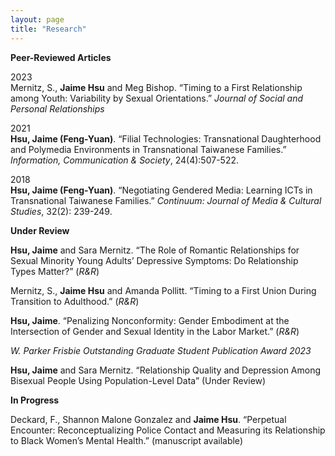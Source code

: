 ```yaml
---
layout: page
title: "Research"
---
```


**Peer-Reviewed Articles**

2023  
Mernitz, S., **Jaime Hsu** and Meg Bishop. “Timing to a First Relationship among Youth: Variability by Sexual Orientations.” *Journal of Social and Personal Relationships*

2021  
**Hsu, Jaime (Feng-Yuan)**. “Filial Technologies: Transnational Daughterhood and Polymedia Environments in Transnational Taiwanese Families.” *Information, Communication & Society*, 24(4):507-522. 

2018  
**Hsu, Jaime (Feng-Yuan)**. “Negotiating Gendered Media: Learning ICTs in Transnational Taiwanese Families.” *Continuum: Journal of Media & Cultural Studies*, 32(2): 239-249. 

**Under Review**

**Hsu, Jaime** and Sara Mernitz. “The Role of Romantic Relationships for Sexual Minority Young Adults’ Depressive Symptoms: Do Relationship Types Matter?” (*R&R*)

Mernitz, S., **Jaime Hsu** and Amanda Pollitt. “Timing to a First Union During Transition to Adulthood.” (*R&R*)

**Hsu, Jaime**. “Penalizing Nonconformity: Gender Embodiment at the Intersection of Gender and Sexual Identity in the Labor Market.” (*R&R*)

*W. Parker Frisbie Outstanding Graduate Student Publication Award 2023*

**Hsu, Jaime** and Sara Mernitz. “Relationship Quality and Depression Among Bisexual People Using Population-Level Data” (Under Review)


**In Progress**

Deckard, F., Shannon Malone Gonzalez and **Jaime Hsu**. “Perpetual Encounter: Reconceptualizing Police Contact and Measuring its Relationship to Black Women’s Mental Health.” (manuscript available)


